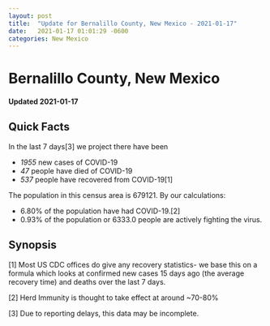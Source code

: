 ```yaml
---
layout: post
title:  "Update for Bernalillo County, New Mexico - 2021-01-17"
date:   2021-01-17 01:01:29 -0600
categories: New Mexico
---
```


# Bernalillo County, New Mexico
#### Updated 2021-01-17

## Quick Facts

In the last 7 days[3] we project there have been
- *1955* new cases of COVID-19
- *47* people have died of COVID-19
- *537* people have recovered from COVID-19[1]

The population in this census area is 679121. By our calculations:
- 6.80% of the population have had COVID-19.[2]
- 0.93% of the population or 6333.0 people are actively fighting the virus.

## Synopsis




[1] Most US CDC offices do give any recovery statistics- we base this on a formula which looks at confirmed new cases
15 days ago (the average recovery time) and deaths over the last 7 days.

[2] Herd Immunity is thought to take effect at around ~70-80%

[3] Due to reporting delays, this data may be incomplete.
 
    